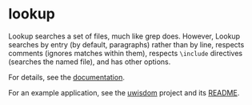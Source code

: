 # lookup

Lookup searches a set of files, much like grep does.  However, Lookup
searches by entry (by default, paragraphs) rather than by line,
respects comments (ignores matches within them), respects
`\include` directives (searches the named file), and has other
options.

For details, see the [documentation](http://plumelib.org/lookup/api/org/plumelib/lookup/Lookup.html).

For an example application, see the [uwisdom](https://github.com/mernst/uwisdom/tree/wiki) project and its [README](https://github.com/mernst/uwisdom/blob/wiki/README.adoc).
